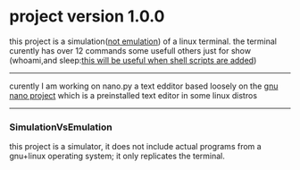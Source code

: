 # project version 1.0.0

this project is a simulation([not emulation](#SimulationVsEmulation)) of a linux terminal.
the terminal curently has over 12 commands some usefull others just for show (whoami,and sleep:[this will be useful when shell scripts are added](todo.md))

---

curently I am working on nano.py a text edditor based loosely on the [gnu nano project](https://www.nano-editor.org) which is a preinstalled text editor in some linux distros

---


### SimulationVsEmulation
this project is a simulator, it does not include actual programs from a gnu+linux operating system; it only replicates the terminal.

